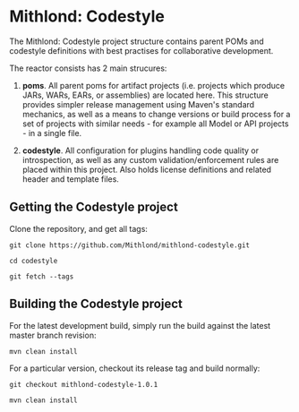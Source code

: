 # Mithlond: Codestyle

The Mithlond: Codestyle project structure contains parent POMs and codestyle 
definitions with best practises for collaborative development.

The reactor consists has 2 main strucures:

1. **poms**. All parent poms for artifact projects (i.e. projects which produce JARs, WARs, EARs, 
   or assemblies) are located here. This structure provides simpler release management using Maven's 
   standard mechanics, as well as a means to change versions or build process for a set of projects 
   with similar needs - for example all Model or API projects - in a single file.
 
2. **codestyle**. All configuration for plugins handling code quality or introspection, as well as
   any custom validation/enforcement rules are placed within this project. Also holds license definitions and
   related header and template files.

## Getting the Codestyle project

Clone the repository, and get all tags:

```
git clone https://github.com/Mithlond/mithlond-codestyle.git

cd codestyle

git fetch --tags
```

## Building the Codestyle project

For the latest development build, simply run the build against the latest master branch revision:  

```
mvn clean install
```

For a particular version, checkout its release tag and build normally:
 
```
git checkout mithlond-codestyle-1.0.1

mvn clean install
```



